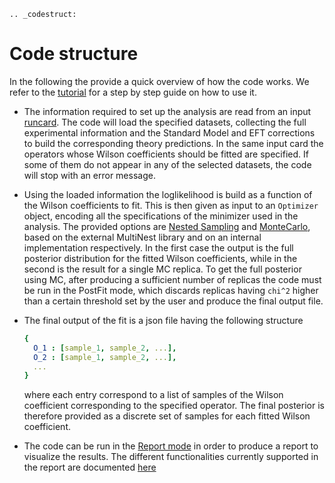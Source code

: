 ```eval_rst
.. _codestruct:
```

# Code structure

In the following the provide a quick overview of how the code works.
We refer to the [tutorial](./running.html) for a step by step guide on how to use it.

* The information required to set up the analysis are read from an input
[runcard](./running.html#runcard-specifications).
The code will load the specified datasets, collecting the full experimental information and the
Standard Model and EFT corrections to build the corresponding theory predictions.
In the same input card the operators whose Wilson coefficients should be fitted
are specified. If some of them do not appear in any of the selected datasets, the code will stop with an error message.

* Using the loaded information the loglikelihood is build as a function of the Wilson coefficients to fit.
This is then given as input to an ``Optimizer`` object, encoding all the specifications of the
minimizer used in the analysis.
The provided options are [Nested Sampling](./running.html#running-a-fit-with-ns) and
[MonteCarlo](./running.html#running-a-fit-with-mc), based
on the external MultiNest library and on an internal implementation respectively.
In the first case the output is the full posterior distribution for the fitted Wilson coefficients,
while in the second is the result for a single MC replica.
To get the full posterior using MC, after producing a sufficient number of replicas
the code must be run in the PostFit mode, which discards replicas having ``chi^2``
higher than a certain threshold set by the user and produce the final output file.

* The final output of the fit is a json file having the following structure
  ```yaml
  {
    O_1 : [sample_1, sample_2, ...],
    O_2 : [sample_1, sample_2, ...],
    ...
  }
  ```
  where each entry correspond to a list of samples of the Wilson coefficient corresponding to the specified operator.
  The final posterior is therefore provided as a discrete set of samples for each fitted Wilson coefficient.

* The code can be run in the [Report mode](./../reports/running.html#producing-a-report) in order to produce a report to visualize the results. The different functionalities currently supported in the report are documented [here](./../reports/report_func.html)
